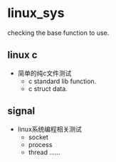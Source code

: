 # linux_sys
checking the base function to use.

## linux c
- 简单的纯c文件测试
    - c standard lib function.
    - c struct data.

## signal
- linux系统编程相关测试
    - socket
    - process
    - thread 
    ......
